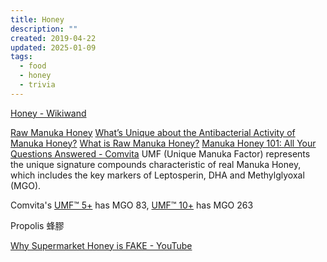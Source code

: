 ```yaml
---
title: Honey
description: ""
created: 2019-04-22
updated: 2025-01-09
tags:
  - food
  - honey
  - trivia
---
```


[Honey - Wikiwand](http://www.wikiwand.com/en/Honey)

[Raw Manuka Honey](https://rawmanukahoney.co.uk/)
[What’s Unique about the Antibacterial Activity of Manuka Honey?](https://rawmanukahoney.co.uk/manuka-honey/unique-antibacterial-activity-manuka-honey)
[What is Raw Manuka Honey?](https://rawmanukahoney.co.uk/raw-manuka-honey/what-is-raw-manuka-honey)
[Manuka Honey 101: All Your Questions Answered - Comvita](https://www.comvita.com/blog-article/manuka-honey-101/W5400009)
UMF (Unique Manuka Factor) represents the unique signature compounds characteristic of real Manuka Honey, which includes the key markers of Leptosperin, DHA and Methylglyoxal (MGO).

Comvita's [UMF™ 5+](https://www.comvita.com/product/umf%E2%84%A2-5-manuka-honey-17.6oz/H1472) has MGO 83, [UMF™ 10+](https://www.comvita.com/product/umf%E2%84%A2-10-manuka-honey-17.6oz/H1473) has MGO 263

Propolis 蜂膠

[Why Supermarket Honey is FAKE - YouTube](https://www.youtube.com/watch?v=lxXoG1ih1Pk)
